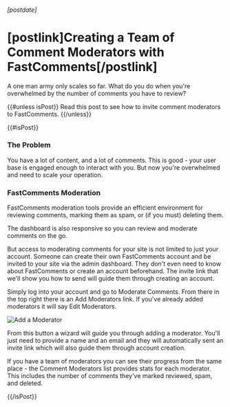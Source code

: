 ###### [postdate]
# [postlink]Creating a Team of Comment Moderators with FastComments[/postlink]

A one man army only scales so far. What do you do when you're overwhelmed by the number of comments you have to review?

{{#unless isPost}}
Read this post to see how to invite comment moderators to FastComments.
{{/unless}}

{{#isPost}}
### The Problem

You have a lot of content, and a lot of comments. This is good - your user base is engaged enough to interact with you. But now you're overwhelmed
and need to scale your operation.

### FastComments Moderation

FastComments moderation tools provide an efficient environment for reviewing comments, marking them as spam, or (if you must) deleting them.

The dashboard is also responsive so you can review and moderate comments on the go.

But access to moderating comments for your site is not limited to just your account. Someone can create their own FastComments account and be invited
to your site via the admin dashboard. They don't even need to know about FastComments or create an account beforehand. The invite link that we'll show you
how to send will guide them through creating an account.

Simply log into your account and go to Moderate Comments. From there in the top right there is an Add Moderators link. If you've already added moderators it
will say Edit Moderators.

<img 
    data-src="images/fc-add-moderator.png"
    alt="Add a Moderator"
    title="Add a Moderator"
    class='lozad' />

From this button a wizard will guide you through adding a moderator. You'll just need to provide a name and an email and they will automatically sent
an invite link which will also guide them through account creation.

If you have a team of moderators you can see their progress from the same place - the Comment Moderators list provides stats for each moderator. This includes
the number of comments they've marked reviewed, spam, and deleted.

{{/isPost}}
